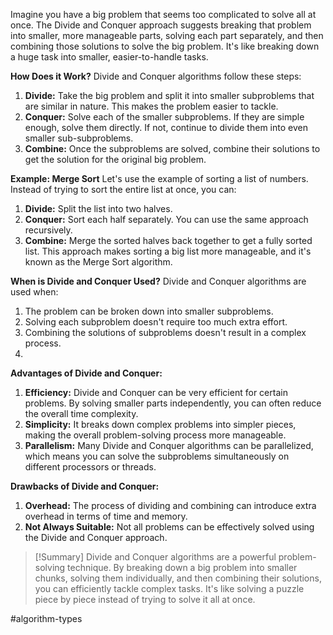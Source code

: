 Imagine you have a big problem that seems too complicated to solve all at once. The Divide and Conquer approach suggests breaking that problem into smaller, more manageable parts, solving each part separately, and then combining those solutions to solve the big problem. It's like breaking down a huge task into smaller, easier-to-handle tasks.

**How Does it Work?**
Divide and Conquer algorithms follow these steps:
1. **Divide:** Take the big problem and split it into smaller subproblems that are similar in nature. This makes the problem easier to tackle.
2. **Conquer:** Solve each of the smaller subproblems. If they are simple enough, solve them directly. If not, continue to divide them into even smaller sub-subproblems.
3. **Combine:** Once the subproblems are solved, combine their solutions to get the solution for the original big problem.

**Example: Merge Sort**
Let's use the example of sorting a list of numbers. Instead of trying to sort the entire list at once, you can:
1. **Divide:** Split the list into two halves.
2. **Conquer:** Sort each half separately. You can use the same approach recursively.
3. **Combine:** Merge the sorted halves back together to get a fully sorted list.
This approach makes sorting a big list more manageable, and it's known as the Merge Sort algorithm.

**When is Divide and Conquer Used?**
Divide and Conquer algorithms are used when:
1. The problem can be broken down into smaller subproblems.
2. Solving each subproblem doesn't require too much extra effort.
3. Combining the solutions of subproblems doesn't result in a complex process.
4. 
**Advantages of Divide and Conquer:**
1. **Efficiency:** Divide and Conquer can be very efficient for certain problems. By solving smaller parts independently, you can often reduce the overall time complexity.
2. **Simplicity:** It breaks down complex problems into simpler pieces, making the overall problem-solving process more manageable.
3. **Parallelism:** Many Divide and Conquer algorithms can be parallelized, which means you can solve the subproblems simultaneously on different processors or threads.

**Drawbacks of Divide and Conquer:**
1. **Overhead:** The process of dividing and combining can introduce extra overhead in terms of time and memory.
2. **Not Always Suitable:** Not all problems can be effectively solved using the Divide and Conquer approach.

>[!Summary]
>Divide and Conquer algorithms are a powerful problem-solving technique. By breaking down a big problem into smaller chunks, solving them individually, and then combining their solutions, you can efficiently tackle complex tasks. It's like solving a puzzle piece by piece instead of trying to solve it all at once.

#algorithm-types